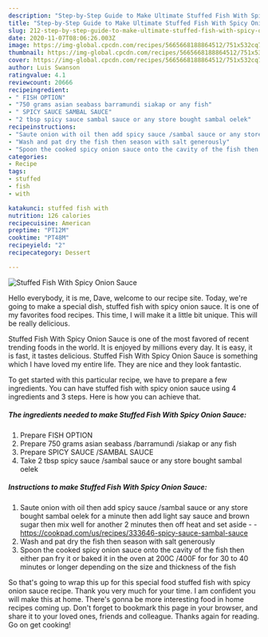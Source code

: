 ```yaml
---
description: "Step-by-Step Guide to Make Ultimate Stuffed Fish With Spicy Onion Sauce"
title: "Step-by-Step Guide to Make Ultimate Stuffed Fish With Spicy Onion Sauce"
slug: 212-step-by-step-guide-to-make-ultimate-stuffed-fish-with-spicy-onion-sauce
date: 2020-11-07T08:06:26.003Z
image: https://img-global.cpcdn.com/recipes/5665668188864512/751x532cq70/stuffed-fish-with-spicy-onion-sauce-recipe-main-photo.jpg
thumbnail: https://img-global.cpcdn.com/recipes/5665668188864512/751x532cq70/stuffed-fish-with-spicy-onion-sauce-recipe-main-photo.jpg
cover: https://img-global.cpcdn.com/recipes/5665668188864512/751x532cq70/stuffed-fish-with-spicy-onion-sauce-recipe-main-photo.jpg
author: Luis Swanson
ratingvalue: 4.1
reviewcount: 20666
recipeingredient:
- " FISH OPTION"
- "750 grams asian seabass barramundi siakap or any fish"
- " SPICY SAUCE SAMBAL SAUCE"
- "2 tbsp spicy sauce sambal sauce or any store bought sambal oelek"
recipeinstructions:
- "Saute onion with oil then add spicy sauce /sambal sauce or any store bought sambal oelek for a minute then add light say sauce and brown sugar then mix well for another 2 minutes then off heat and set aside  https://cookpad.com/us/recipes/333646-spicy-sauce-sambal-sauce"
- "Wash and pat dry the fish then season with salt generously"
- "Spoon the cooked spicy onion sauce onto the cavity of the fish then either pan fry it or baked it in the oven at 200C /400F for for  30 to 40 minutes or longer depending on the size and thickness of the fish"
categories:
- Recipe
tags:
- stuffed
- fish
- with

katakunci: stuffed fish with 
nutrition: 126 calories
recipecuisine: American
preptime: "PT12M"
cooktime: "PT48M"
recipeyield: "2"
recipecategory: Dessert

---
```



![Stuffed Fish With Spicy Onion Sauce](https://img-global.cpcdn.com/recipes/5665668188864512/751x532cq70/stuffed-fish-with-spicy-onion-sauce-recipe-main-photo.jpg)

Hello everybody, it is me, Dave, welcome to our recipe site. Today, we're going to make a special dish, stuffed fish with spicy onion sauce. It is one of my favorites food recipes. This time, I will make it a little bit unique. This will be really delicious.



Stuffed Fish With Spicy Onion Sauce is one of the most favored of recent trending foods in the world. It is enjoyed by millions every day. It is easy, it is fast, it tastes delicious. Stuffed Fish With Spicy Onion Sauce is something which I have loved my entire life. They are nice and they look fantastic.


To get started with this particular recipe, we have to prepare a few ingredients. You can have stuffed fish with spicy onion sauce using 4 ingredients and 3 steps. Here is how you can achieve that.

<!--inarticleads1-->

##### The ingredients needed to make Stuffed Fish With Spicy Onion Sauce:

1. Prepare  FISH OPTION
1. Prepare 750 grams asian seabass /barramundi /siakap or any fish
1. Prepare  SPICY SAUCE /SAMBAL SAUCE
1. Take 2 tbsp spicy sauce /sambal sauce or any store bought sambal oelek




<!--inarticleads2-->

##### Instructions to make Stuffed Fish With Spicy Onion Sauce:

1. Saute onion with oil then add spicy sauce /sambal sauce or any store bought sambal oelek for a minute then add light say sauce and brown sugar then mix well for another 2 minutes then off heat and set aside -  - https://cookpad.com/us/recipes/333646-spicy-sauce-sambal-sauce
1. Wash and pat dry the fish then season with salt generously
1. Spoon the cooked spicy onion sauce onto the cavity of the fish then either pan fry it or baked it in the oven at 200C /400F for for  30 to 40 minutes or longer depending on the size and thickness of the fish




So that's going to wrap this up for this special food stuffed fish with spicy onion sauce recipe. Thank you very much for your time. I am confident you will make this at home. There's gonna be more interesting food in home recipes coming up. Don't forget to bookmark this page in your browser, and share it to your loved ones, friends and colleague. Thanks again for reading. Go on get cooking!
